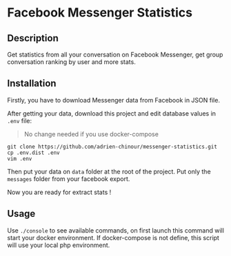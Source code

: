 # Facebook Messenger Statistics

## Description

Get statistics from all your conversation on Facebook Messenger, get group conversation ranking by user and more stats.

## Installation

Firstly, you have to download Messenger data from Facebook in JSON file.

After getting your data, download this project and edit database values in `.env` file:

> No change needed if you use docker-compose

```
git clone https://github.com/adrien-chinour/messenger-statistics.git
cp .env.dist .env
vim .env
```

Then put your data on `data` folder at the root of the project. Put only the `messages` folder from your facebook export.


Now you are ready for extract stats !

## Usage

Use `./console` to see available commands, on first launch this command will start your docker environment.
If docker-compose is not define, this script will use your local php environment.
